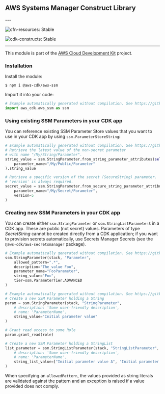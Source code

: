 ## AWS Systems Manager Construct Library

<!--BEGIN STABILITY BANNER-->---


![cfn-resources: Stable](https://img.shields.io/badge/cfn--resources-stable-success.svg?style=for-the-badge)

![cdk-constructs: Stable](https://img.shields.io/badge/cdk--constructs-stable-success.svg?style=for-the-badge)

---
<!--END STABILITY BANNER-->

This module is part of the [AWS Cloud Development Kit](https://github.com/aws/aws-cdk) project.

### Installation

Install the module:

```console
$ npm i @aws-cdk/aws-ssm
```

Import it into your code:

```python
# Example automatically generated without compilation. See https://github.com/aws/jsii/issues/826
import aws_cdk.aws_ssm as ssm
```

### Using existing SSM Parameters in your CDK app

You can reference existing SSM Parameter Store values that you want to use in
your CDK app by using `ssm.ParameterStoreString`:

```python
# Example automatically generated without compilation. See https://github.com/aws/jsii/issues/826
# Retrieve the latest value of the non-secret parameter
# with name "/My/String/Parameter".
string_value = ssm.StringParameter.from_string_parameter_attributes(self, "MyValue",
    parameter_name="/My/Public/Parameter"
).string_value

# Retrieve a specific version of the secret (SecureString) parameter.
# 'version' is always required.
secret_value = ssm.StringParameter.from_secure_string_parameter_attributes(self, "MySecureValue",
    parameter_name="/My/Secret/Parameter",
    version=5
)
```

### Creating new SSM Parameters in your CDK app

You can create either `ssm.StringParameter` or `ssm.StringListParameter`s in
a CDK app. These are public (not secret) values. Parameters of type
*SecretString* cannot be created directly from a CDK application; if you want
to provision secrets automatically, use Secrets Manager Secrets (see the
`@aws-cdk/aws-secretsmanager` package).

```python
# Example automatically generated without compilation. See https://github.com/aws/jsii/issues/826
ssm.StringParameter(stack, "Parameter",
    allowed_pattern=".*",
    description="The value Foo",
    parameter_name="FooParameter",
    string_value="Foo",
    tier=ssm.ParameterTier.ADVANCED
)
```

```python
# Example automatically generated without compilation. See https://github.com/aws/jsii/issues/826
# Create a new SSM Parameter holding a String
param = ssm.StringParameter(stack, "StringParameter",
    # description: 'Some user-friendly description',
    # name: 'ParameterName',
    string_value="Initial parameter value"
)

# Grant read access to some Role
param.grant_read(role)

# Create a new SSM Parameter holding a StringList
list_parameter = ssm.StringListParameter(stack, "StringListParameter",
    # description: 'Some user-friendly description',
    # name: 'ParameterName',
    string_list_value=["Initial parameter value A", "Initial parameter value B"]
)
```

When specifying an `allowedPattern`, the values provided as string literals
are validated against the pattern and an exception is raised if a value
provided does not comply.
